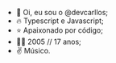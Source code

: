 - 👋 Oi, eu sou o @devcarllos;
- 🔥 Typescript e Javascript;
- ⭐ Apaixonado por código;
- 🙏🏽 2005 // 17 anos;
- ✌️ Músico.
